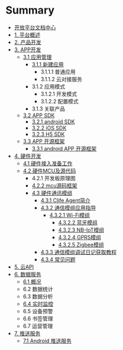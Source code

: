 # Summary

* [开放平台文档中心]()
* [1. 平台概述](./source/zh-cn/overview/index.md)
* [2. 产品开发](./source/zh-cn/product/index.md)
* [3. APP开发](./source/zh-cn/app/index.md)
  * [3.1 应用管理](./source/zh-cn/app/application/application.md)
    * [3.1.1 新建应用](./source/zh-cn/app/application/application.md)
      * 3.1.1.1 普通应用
      * 3.1.1.2 云对接服务
    * 3.1.2 应用模式
      * 3.1.2.1 开发模式
      * 3.1.2.2 配置模式
    * 3.1.3 关联产品
  * [3.2 APP SDK](./source/zh-cn/app/SDK/index.md)
    * [3.2.1 android SDK](./source/zh-cn/app/SDK/android_sdk.md)
    * [3.2.2 iOS SDK](./source/zh-cn/app/SDK/iOSSDK.md)
    * [3.2.3 H5 SDK](./source/zh-cn/app/SDK/H5.md)
  * [3.3 APP 开源框架](./source/zh-cn/App/app.md)
    * [3.3.1 android APP 开源框架](./source/zh-cn/app/SDK/android_demo.md)
* [4. 硬件开发](./source/zh-cn/device/index.md)
  * [4.1 硬件接入准备工作](./source/zh-cn/device/hardware_star.md)
  * [4.2 硬件MCU及源代码](./source/zh-cn/device/mcu_source.md)
    * 4.2.1 开发板原理图
    * [4.2.2 mcu源码框架](./source/zh-cn/device/mcu_framework.md)
    * [4.3 硬件通讯模组](./source/zh-cn/device/index.md)
      * [4.3.1 Clife Agent简介](./source/zh-cn/device/ClifeAgent.md)
      * [4.3.2 通信模组应用指导](./source/zh-cn/device/modlue_Type.md)
        * [4.3.2.1 Wi-Fi模组](./source/zh-cn/device/module/Wi_Fi.md)
          * [4.3.2.2 蓝牙模组](./source/zh-cn/device/module/bluetooth.md)
          * [4.3.2.3 NB-IoT模组](./source/zh-cn/device/module/nb_IoT.md)
          * [4.3.2.4 GPRS模组](./source/zh-cn/device/module/gprs.md)
          * [4.3.2.5 Zigbee模组](./source/zh-cn/device/module/Zigbee.md)
      * [4.3.3 通信模组调试日记获取教程](./source/zh-cn/device/log.md)
      * [4.3.4 常见问题](./source/zh-cn/device/log.md)
* [5. 云API](./source/zh-cn/cloudAPI/cloudAPI.md)
* [6. 数据服务](./source/zh-cn/dataservice/index.md)
  * [6.1 概况](source/zh-cn/dataservice/index/61-gai-kuang.md)
  * 6.2 数据统计
  * 6.3 数据分析
  * [6.4 实时监控](source/zh-cn/dataservice/index/64-shi-shi-jian-kong.md)
  * 6.5 设备预警
  * 6.6 书签管理
  * 6.7 运营管理
* [7. 推送服务](./source/zh-cn/datapush/index.md)
  * [7.1 Android 推送服务](./source/zh-cn/app/SDK/android_push.md)

